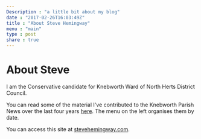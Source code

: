 ```yaml
---
Description : "a little bit about my blog"
date : "2017-02-26T16:03:49Z"
title : "About Steve Hemingway"
menu : "main"
type : post
share : true
---
```


# About Steve

I am the Conservative candidate for Knebworth Ward of North Herts District Council.

You can read some of the material I've contributed to the Knebworth Parish News over the last four years [here](posts). The menu on the left organises them by date.

You can access this site at [stevehemingway.com](https://www.stevehemingway.com).
